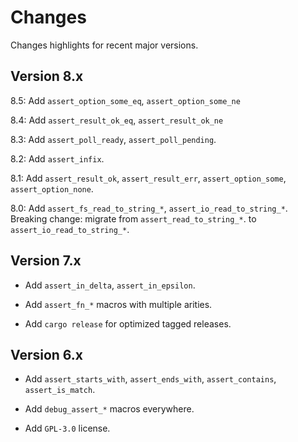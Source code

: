 # Changes

Changes highlights for recent major versions.


## Version 8.x

8.5: Add `assert_option_some_eq`, `assert_option_some_ne`

8.4: Add `assert_result_ok_eq`, `assert_result_ok_ne`

8.3: Add `assert_poll_ready`, `assert_poll_pending`.

8.2: Add `assert_infix`.

8.1: Add `assert_result_ok`, `assert_result_err`, `assert_option_some`, `assert_option_none`.

8.0: Add `assert_fs_read_to_string_*`, `assert_io_read_to_string_*`. Breaking change: migrate from `assert_read_to_string_*`. to `assert_io_read_to_string_*`.


## Version 7.x

* Add `assert_in_delta`, `assert_in_epsilon`.

* Add `assert_fn_*` macros with multiple arities.

* Add `cargo release` for optimized tagged releases.


## Version 6.x

* Add `assert_starts_with`, `assert_ends_with`, `assert_contains`, `assert_is_match`.

* Add `debug_assert_*` macros everywhere.

* Add `GPL-3.0` license.
